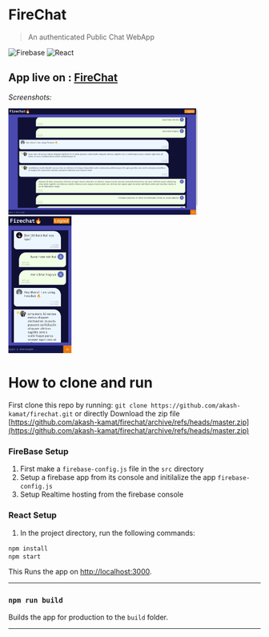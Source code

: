 # FireChat


> An authenticated Public Chat WebApp

 

![Firebase](https://img.shields.io/badge/firebase-%23039BE5.svg?style=for-the-badge&logo=firebase)
![React](https://img.shields.io/badge/react-%2320232a.svg?style=for-the-badge&logo=react&logoColor=%2361DAFB)

## App live on : [FireChat](https://akash-kamat.github.io/anichar/)

*Screenshots:*

<img src="https://raw.githubusercontent.com/akash-kamat/firechat/master/pic2.png" width=75%>

<img src="https://raw.githubusercontent.com/akash-kamat/firechat/master/pic1.png" width=25%>


# How to clone and run

First clone this repo by running: `git clone https://github.com/akash-kamat/firechat.git`
or directly Download the zip file [https://github.com/akash-kamat/firechat/archive/refs/heads/master.zip](https://github.com/akash-kamat/firechat/archive/refs/heads/master.zip)

### FireBase Setup

1. First make a `firebase-config.js` file in the ```src``` directory
2. Setup a firebase app from its console and initilalize the app ```firebase-config.js```
3. Setup Realtime hosting from the firebase console

### React Setup

1. In the project directory, run the following commands:

```
npm install
npm start
```

This Runs the app on [http://localhost:3000](http://localhost:3000).


-------------------------------------------------------------------------


### `npm run build`

Builds the app for production to the `build` folder.

-----------------------------------------------------------------------------
